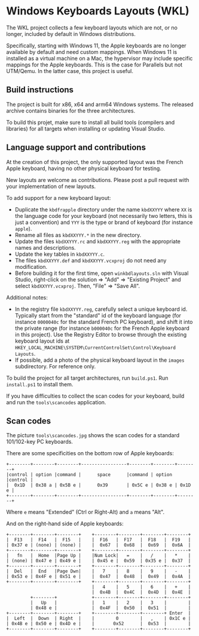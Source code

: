 # Windows Keyboards Layouts (WKL)

The WKL project collects a few keyboard layouts which are not,
or no longer, included by default in Windows distributions.

Specifically, starting with Windows 11, the Apple keyboards
are no longer available by default and need custom mappings.
When Windows 11 is installed as a virtual machine on a Mac,
the hypervisor may include specific mappings for the Apple
keyboards. This is the case for Parallels but not UTM/Qemu.
In the latter case, this project is useful.

## Build instructions

The project is built for x86, x64 and arm64 Windows systems.
The released archive contains binaries for the three architectures.

To build this projet, make sure to install all build tools
(compilers and libraries) for all targets when installing or
updating Visual Studio.

## Language support and contributions

At the creation of this project, the only supported layout was the
French Apple keyboard, having no other physical keyboard for testing.

New layouts are welcome as contributions. Please post a pull request
with your implementation of new layouts.

To add support for a new keyboard layout:

- Duplicate the `kbdfrapple` directory under the name `kbdXXYYY` where
  `XX` is the language code for your keyboard (not necessarily two letters,
  this is just a convention) and `YYY` is the type or brand of keyboard
  (for instance `apple`).
- Rename all files as `kbdXXYYY.*` in the new directory.
- Update the files `kbdXXYYY.rc` and `kbdXXYYY.reg` with the appropriate
  names and descriptions.
- Update the key tables in `kbdXXYYY.c`.
- The files `kbdXXYYY.def` and `kbdXXYYY.vcxproj` do not need any modification.
- Before building it for the first time, open `winkbdlayouts.sln` with
  Visual Studio, right-click on the solution => "Add" => "Existing Project" and
  select `kbdXXYYY.vcxproj`. Then, "File" => "Save All".

Additional notes:

- In the registry file `kbdXXYYY.reg`, carefully select a unique keyboard id.
  Typically start from the "standard" id of the keyboard language (for instance
  `0000040c` for the standard French PC keyboard), and shift it into the private
  range (for instance `b000040c` for the French Apple keyboard in this project).
  Use the Registry Editor to browse through the existing keyboard layout ids at
  `HKEY_LOCAL_MACHINE\SYSTEM\CurrentControlSet\Control\Keyboard Layouts`.
- If possible, add a photo of the physical keyboard layout in the `images`
  subdirectory. For reference only.

To build the project for all target architectures, run `build.ps1`. Run `install.ps1`
to install them.

If you have difficulties to collect the scan codes for your keyboard,
build and run the `tools\scancodes` application.

## Scan codes

The picture `tools\scancodes.jpg` shows the scan codes for a standard
101/102-key PC keyboards.

There are some specificities on the bottom row of Apple keyboards:
~~~
+--------+--------+--------+-----------------+--------+--------+--------+
|control | option |command |      space      |command | option |control |
|  0x1D  | 0x38 a | 0x5B e |      0x39       | 0x5C e | 0x38 e | 0x1D e |
+--------+--------+--------+-----------------+--------+--------+--------+
~~~
Where `e` means "Extended" (Ctrl or Right-Alt) and `a` means "Alt".

And on the right-hand side of Apple keyboards:
~~~
+--------+--------+--------+    +--------+--------+--------+--------+
|  F13   |  F14   |  F15   |    |  F16   |  F17   |  F18   |  F19   |
| 0x37 e | (none) | (none) |    |  0x67  |  0x68  |  0x69  |  0x6A  |
+--------+--------+--------+    +--------+--------+--------+--------+
|   fn   |  Home  |Page Up |    |Num Lock|   =    |   /    |   *    |
| (none) | 0x47 e | 0x49 e |    | 0x45 e |  0x59  | 0x35 e |  0x37  |
+--------+--------+--------+    +--------+--------+--------+--------+
|  Del   |  End   |Page Dwn|    |   7    |   8    |   9    |   -    |
| 0x53 e | 0x4F e | 0x51 e |    |  0x47  |  0x48  |  0x49  |  0x4A  |
+--------+--------+--------+    +--------+--------+--------+--------+
                                |   4    |   5    |   6    |   +    |
                                |  0x4B  |  0x4C  |  0x4D  |  0x4E  |
         +--------+             +--------+--------+--------+--------+
         |   Up   |             |   1    |   2    |   3    |        |
         | 0x48 e |             |  0x4F  |  0x50  |  0x51  |        |
+--------+--------+--------+    +--------+--------+--------+ Enter  |
|  Left  |  Down  | Right  |    |        0        |   ,    | 0x1C e |
| 0x4B e | 0x50 e | 0x4D e |    |       0x52      |  0x53  |        |
+--------+--------+--------+    +--------+--------+--------+--------+
~~~
